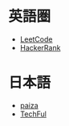 # 英語圏
- [LeetCode](http://leetcode.com/)
- [HackerRank](https://www.hackerrank.com/)
# 日本語
- [paiza](https://paiza.jp/challenges/info)
- [TechFul](https://techful-programming.com/)

